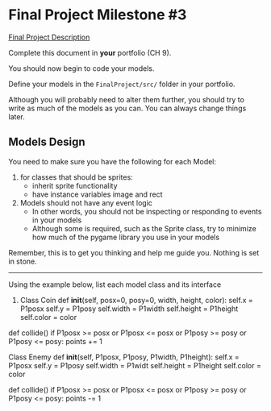# Final Project Milestone #3

[Final Project Description](https://docs.google.com/document/d/1j3zgypVjPjzXl4pL1_Wpjvp3GLCW9zcFydkwUjNfNUA/edit?usp=sharing)

Complete this document in **your** portfolio (CH 9). 

You should now begin to code your models. 

Define your models in the `FinalProject/src/` folder in your portfolio.

Although you will probably need to alter them further, you should try to write as much of the models as you can. You can always change things later.

## Models Design

You need to make sure you have the following for each Model:

1. for classes that should be sprites:
    * inherit sprite functionality
    * have instance variables image and rect
2. Models should not have any event logic
    * In other words, you should not be inspecting or responding to events in your models
    * Although some is required, such as the Sprite class, try to minimize how much of the pygame library you use in your models

Remember, this is to get you thinking and help me guide you. Nothing is set in stone.

***

Using the example below, list each model class and its interface

1. Class  Coin
  def __init__(self, posx=0, posy=0, width, height, color):
    self.x = P1posx
    self.y = P1posy
    self.width = P1width
    self.height = P1height
    self.color = color

  def collide()
    if P1posx >= posx or P1posx <= posx or P1posy >= posy or P1posy <= posy:
      points += 1

Class Enemy
def __init__(self, P1posx, P1posy, P1width, P1height):
    self.x = P1posx
    self.y = P1posy
    self.width = P1widt
    self.height = P1height
    self.color = color

def collide()
  if P1posx >= posx or P1posx <= posx or P1posy >= posy or P1posy <= posy:
    points -= 1